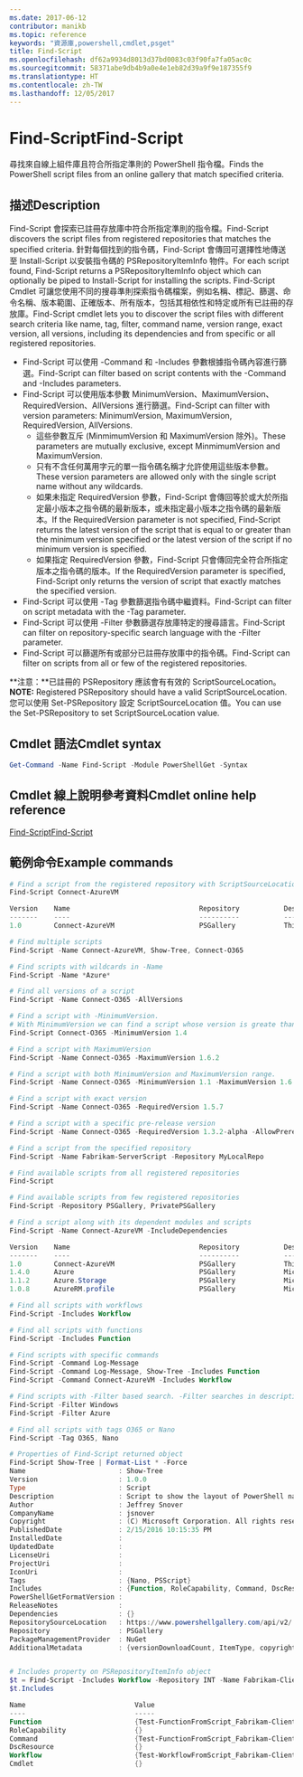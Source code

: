 ```yaml
---
ms.date: 2017-06-12
contributor: manikb
ms.topic: reference
keywords: "資源庫,powershell,cmdlet,psget"
title: Find-Script
ms.openlocfilehash: df62a9934d8013d37bd0083c03f90fa7fa05ac0c
ms.sourcegitcommit: 58371abe9db4b9a0e4e1eb82d39a9f9e187355f9
ms.translationtype: HT
ms.contentlocale: zh-TW
ms.lasthandoff: 12/05/2017
---
```

# <a name="find-script"></a><span data-ttu-id="6f94b-103">Find-Script</span><span class="sxs-lookup"><span data-stu-id="6f94b-103">Find-Script</span></span>

<span data-ttu-id="6f94b-104">尋找來自線上組件庫且符合所指定準則的 PowerShell 指令檔。</span><span class="sxs-lookup"><span data-stu-id="6f94b-104">Finds the PowerShell script files from an online gallery that match specified criteria.</span></span>

## <a name="description"></a><span data-ttu-id="6f94b-105">描述</span><span class="sxs-lookup"><span data-stu-id="6f94b-105">Description</span></span>

<span data-ttu-id="6f94b-106">Find-Script 會探索已註冊存放庫中符合所指定準則的指令檔。</span><span class="sxs-lookup"><span data-stu-id="6f94b-106">Find-Script discovers the script files from registered repositories that matches the specified criteria.</span></span>
<span data-ttu-id="6f94b-107">針對每個找到的指令碼，Find-Script 會傳回可選擇性地傳送至 Install-Script 以安裝指令碼的 PSRepositoryItemInfo 物件。</span><span class="sxs-lookup"><span data-stu-id="6f94b-107">For each script found, Find-Script returns a PSRepositoryItemInfo object which can optionally be piped to Install-Script for installing the scripts.</span></span>
<span data-ttu-id="6f94b-108">Find-Script Cmdlet 可讓您使用不同的搜尋準則探索指令碼檔案，例如名稱、標記、篩選、命令名稱、版本範圍、正確版本、所有版本，包括其相依性和特定或所有已註冊的存放庫。</span><span class="sxs-lookup"><span data-stu-id="6f94b-108">Find-Script cmdlet lets you to discover the script files with different search criteria like name, tag, filter, command name, version range, exact version, all versions, including its dependencies and from specific or all registered repositories.</span></span>

- <span data-ttu-id="6f94b-109">Find-Script 可以使用 -Command 和 -Includes 參數根據指令碼內容進行篩選。</span><span class="sxs-lookup"><span data-stu-id="6f94b-109">Find-Script can filter based on script contents with the -Command and -Includes parameters.</span></span>
- <span data-ttu-id="6f94b-110">Find-Script 可以使用版本參數 MinimumVersion、MaximumVersion、RequiredVersion、AllVersions 進行篩選。</span><span class="sxs-lookup"><span data-stu-id="6f94b-110">Find-Script can filter with version parameters: MinimumVersion, MaximumVersion, RequiredVersion, AllVersions.</span></span>
  - <span data-ttu-id="6f94b-111">這些參數互斥 (MinmimumVersion 和 MaximumVersion 除外)。</span><span class="sxs-lookup"><span data-stu-id="6f94b-111">These parameters are mutually exclusive, except MinmimumVersion and MaximumVersion.</span></span>
  - <span data-ttu-id="6f94b-112">只有不含任何萬用字元的單一指令碼名稱才允許使用這些版本參數。</span><span class="sxs-lookup"><span data-stu-id="6f94b-112">These version parameters are allowed only with the single script name without any wildcards.</span></span>
  - <span data-ttu-id="6f94b-113">如果未指定 RequiredVersion 參數，Find-Script 會傳回等於或大於所指定最小版本之指令碼的最新版本，或未指定最小版本之指令碼的最新版本。</span><span class="sxs-lookup"><span data-stu-id="6f94b-113">If the RequiredVersion parameter is not specified, Find-Script returns the latest version of the script that is equal to or greater than the minimum version specified or the latest version of the script if no minimum version is specified.</span></span> 
  - <span data-ttu-id="6f94b-114">如果指定 RequiredVersion 參數，Find-Script 只會傳回完全符合所指定版本之指令碼的版本。</span><span class="sxs-lookup"><span data-stu-id="6f94b-114">If the RequiredVersion parameter is specified, Find-Script only returns the version of script that exactly matches the specified version.</span></span>
- <span data-ttu-id="6f94b-115">Find-Script 可以使用 -Tag 參數篩選指令碼中繼資料。</span><span class="sxs-lookup"><span data-stu-id="6f94b-115">Find-Script can filter on script metadata with the -Tag parameter.</span></span>
- <span data-ttu-id="6f94b-116">Find-Script 可以使用 -Filter 參數篩選存放庫特定的搜尋語言。</span><span class="sxs-lookup"><span data-stu-id="6f94b-116">Find-Script can filter on repository-specific search language with the -Filter parameter.</span></span>
- <span data-ttu-id="6f94b-117">Find-Script 可以篩選所有或部分已註冊存放庫中的指令碼。</span><span class="sxs-lookup"><span data-stu-id="6f94b-117">Find-Script can filter on scripts from all or few of the registered repositories.</span></span>

<span data-ttu-id="6f94b-118">**注意：**已註冊的 PSRepository 應該會有有效的 ScriptSourceLocation。</span><span class="sxs-lookup"><span data-stu-id="6f94b-118">**NOTE:** Registered PSRepository should have a valid ScriptSourceLocation.</span></span> <span data-ttu-id="6f94b-119">您可以使用 Set-PSRepository 設定 ScriptSourceLocation 值。</span><span class="sxs-lookup"><span data-stu-id="6f94b-119">You can use the Set-PSRepository to set ScriptSourceLocation value.</span></span>

## <a name="cmdlet-syntax"></a><span data-ttu-id="6f94b-120">Cmdlet 語法</span><span class="sxs-lookup"><span data-stu-id="6f94b-120">Cmdlet syntax</span></span>

```powershell
Get-Command -Name Find-Script -Module PowerShellGet -Syntax
```

## <a name="cmdlet-online-help-reference"></a><span data-ttu-id="6f94b-121">Cmdlet 線上說明參考資料</span><span class="sxs-lookup"><span data-stu-id="6f94b-121">Cmdlet online help reference</span></span>

[<span data-ttu-id="6f94b-122">Find-Script</span><span class="sxs-lookup"><span data-stu-id="6f94b-122">Find-Script</span></span>](http://go.microsoft.com/fwlink/?LinkId=619785)

## <a name="example-commands"></a><span data-ttu-id="6f94b-123">範例命令</span><span class="sxs-lookup"><span data-stu-id="6f94b-123">Example commands</span></span>

```powershell
# Find a script from the registered repository with ScriptSourceLocation
Find-Script Connect-AzureVM

Version    Name                                Repository           Description
-------    ----                                ----------           -----------
1.0        Connect-AzureVM                     PSGallery            This runbook sets up a connection to an Azure vi...

# Find multiple scripts
Find-Script -Name Connect-AzureVM, Show-Tree, Connect-O365

# Find scripts with wildcards in -Name
Find-Script -Name *Azure*

# Find all versions of a script
Find-Script -Name Connect-O365 -AllVersions

# Find a script with -MinimumVersion. 
# With MinimumVersion we can find a script whose version is greate than or equal to the specified MinimumVersion value.
Find-Script Connect-O365 -MinimumVersion 1.4

# Find a script with MaximumVersion
Find-Script -Name Connect-O365 -MaximumVersion 1.6.2

# Find a script with both MinimumVersion and MaximumVersion range.
Find-Script -Name Connect-O365 -MinimumVersion 1.1 -MaximumVersion 1.6.2

# Find a script with exact version
Find-Script -Name Connect-O365 -RequiredVersion 1.5.7

# Find a script with a specific pre-release version
Find-Script -Name Connect-O365 -RequiredVersion 1.3.2-alpha -AllowPrerelease

# Find a script from the specified repository
Find-Script -Name Fabrikam-ServerScript -Repository MyLocalRepo

# Find available scripts from all registered repositories
Find-Script

# Find available scripts from few registered repositories
Find-Script -Repository PSGallery, PrivatePSGallery

# Find a script along with its dependent modules and scripts
Find-Script -Name Connect-AzureVM -IncludeDependencies

Version    Name                                Repository           Description
-------    ----                                ----------           -----------
1.0        Connect-AzureVM                     PSGallery            This runbook sets up a connection to an Azure vi...
1.4.0      Azure                               PSGallery            Microsoft Azure PowerShell - Service Management
1.1.2      Azure.Storage                       PSGallery            Microsoft Azure PowerShell - Storage service cmd...
1.0.8      AzureRM.profile                     PSGallery            Microsoft Azure PowerShell - Profile credential ...

# Find all scripts with workflows
Find-Script -Includes Workflow

# Find all scripts with functions
Find-Script -Includes Function

# Find scripts with specific commands
Find-Script -Command Log-Message
Find-Script -Command Log-Message, Show-Tree -Includes Function
Find-Script -Command Connect-AzureVM -Includes Workflow

# Find scripts with -Filter based search. -Filter searches in description and names
Find-Script -Filter Windows
Find-Script -Filter Azure

# Find all scripts with tags O365 or Nano
Find-Script -Tag O365, Nano

# Properties of Find-Script returned object
Find-Script Show-Tree | Format-List * -Force
Name                       : Show-Tree
Version                    : 1.0.0
Type                       : Script
Description                : Script to show the layout of PowerShell namespaces (Trees) using ASCII
Author                     : Jeffrey Snover
CompanyName                : jsnover
Copyright                  : (C) Microsoft Corporation. All rights reserved.
PublishedDate              : 2/15/2016 10:15:35 PM
InstalledDate              :
UpdatedDate                :
LicenseUri                 :
ProjectUri                 :
IconUri                    :
Tags                       : {Nano, PSScript}
Includes                   : {Function, RoleCapability, Command, DscResource...}
PowerShellGetFormatVersion :
ReleaseNotes               :
Dependencies               : {}
RepositorySourceLocation   : https://www.powershellgallery.com/api/v2/
Repository                 : PSGallery
PackageManagementProvider  : NuGet
AdditionalMetadata         : {versionDownloadCount, ItemType, copyright, PackageManagementProvider...}


# Includes property on PSRepositoryItemInfo object
$t = Find-Script -Includes Workflow -Repository INT -Name Fabrikam-ClientScript
$t.Includes

Name                           Value
----                           -----
Function                       {Test-FunctionFromScript_Fabrikam-ClientScript}
RoleCapability                 {}
Command                        {Test-FunctionFromScript_Fabrikam-ClientScript, Test-WorkflowFromScript_Fabrikam-Clie...
DscResource                    {}
Workflow                       {Test-WorkflowFromScript_Fabrikam-ClientScript}
Cmdlet                         {}


```

